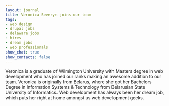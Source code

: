 ```yaml
---
layout: journal
title: Veronica Severyn joins our team
tags: 
- web design
- drupal jobs
- delaware jobs
- hires
- dream jobs
- web professionals
show_chat: true
show_contacts: false
---
```


Veronica is a graduate of Wilmington University with Masters degree in web development who has joined our ranks making an awesome addition to our team.  Veronica is originally from Belarus, where she got her Bachelors Degree in Information Systems &amp; Technology from Belarusian State University of Informatics. Web development has always been her dream job, which puts her right at home amongst us web development geeks.